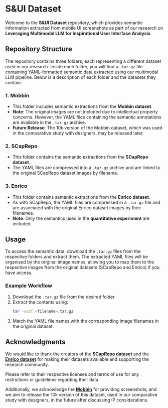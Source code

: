 # S&UI Dataset

Welcome to the **S&UI Dataset** repository, which provides semantic information extracted from mobile UI screenshots as part of our research on **Leveraging Multimodal LLM for Inspirational User Interface Analysis**.

## Repository Structure

The repository contains three folders, each representing a different dataset used in our research. Inside each folder, you will find a `.tar.gz` file containing YAML-formatted semantic data extracted using our multimodal LLM pipeline. Below is a description of each folder and the datasets they contain:


### 1. Mobbin
- This folder includes semantic extractions from the **Mobbin dataset**.
- **Note**: The original images are not included due to intellectual property concerns. However, the YAML files containing the semantic annotations are available in the `.tar.gz` archive.
- **Future Release**: The 10k version of the Mobbin dataset, which was used in the comparative study with designers, may be released later.

### 2. SCapRepo
- This folder contains the semantic extractions from the **SCapRepo dataset**.
- The YAML files are compressed into a `.tar.gz` archive and are linked to the original SCapRepo dataset images by filename.

### 3. Enrico
- This folder contains semantic extractions from the **Enrico dataset**.
- As with SCapRepo, the YAML files are compressed in a `.tar.gz` file and are associated with the original Enrico dataset images by their filenames.
- **Note**: Only the semantics used in the **quantitative experiment** are included.


## Usage

To access the semantic data, download the `.tar.gz` files from the respective folders and extract them. The extracted YAML files will be organized by the original image names, allowing you to map them to the respective images from the original datasets (SCapRepo and Enrico) if you have access.

### Example Workflow
1. Download the `.tar.gz` file from the desired folder.
2. Extract the contents using:
   ```bash
   tar -xvzf <filename>.tar.gz
   ```
3.	Match the YAML file names with the corresponding image filenames in the original dataset.

## Acknowledgments

We would like to thank the creators of the **[SCapRepo dataset](https://github.com/Jl-wei/guing)** and the **[Enrico dataset](https://github.com/luileito/enrico)** for making their datasets available and supporting the research community. 

Please refer to their respective licenses and terms of use for any restrictions or guidelines regarding their data.

Additionally, we acknowledge the **[Mobbin](https://mobbin.com)** for providing screenshots, and we aim to release the 10k version of this dataset, used in our comparative study with designers, in the future after discussing IP considerations.
